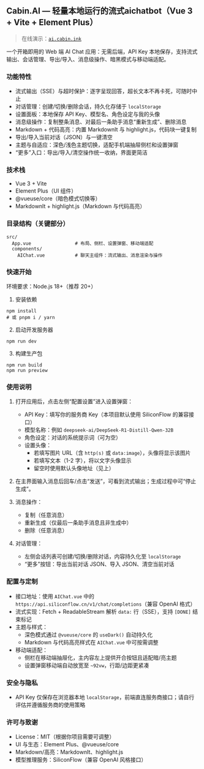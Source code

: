 ## Cabin.AI — 轻量本地运行的流式aichatbot（Vue 3 + Vite + Element Plus）

> 在线演示：[`ai.cabin.ink`](https://ai.cabin.ink)

一个开箱即用的 Web 端 AI Chat 应用：无需后端，API Key 本地保存，支持流式输出、会话管理、导出/导入、消息级操作、暗黑模式与移动端适配。

### 功能特性
- 流式输出（SSE）与超时保护：逐字呈现回答，超长文本不再卡死，可随时中止
- 对话管理：创建/切换/删除会话，持久化存储于 `localStorage`
- 设置面板：本地保存 API Key、模型名、角色设定与我的头像
- 消息级操作：复制整条消息、对最后一条助手消息“重新生成”、删除消息
- Markdown + 代码高亮：内置 MarkdownIt 与 highlight.js，代码块一键复制
- 导出/导入当前对话（JSON）与一键清空
- 主题与自适应：深色/浅色主题切换，适配手机端抽屉侧栏和设置弹窗
- “更多”入口：导出/导入/清空操作统一收纳，界面更简洁


### 技术栈
- Vue 3 + Vite
- Element Plus（UI 组件）
- @vueuse/core（暗色模式切换等）
- MarkdownIt + highlight.js（Markdown 与代码高亮）

### 目录结构（关键部分）
```
src/
  App.vue                # 布局、侧栏、设置弹窗、移动端适配
  components/
    AIChat.vue           # 聊天主组件：流式输出、消息渲染与操作
```

### 快速开始
环境要求：Node.js 18+（推荐 20+）

1) 安装依赖
```
npm install
# 或 pnpm i / yarn
```

2) 启动开发服务器
```
npm run dev
```

3) 构建生产包
```
npm run build
npm run preview
```

### 使用说明
1) 打开应用后，点击左侧“配置设置”进入设置弹窗：
   - API Key：填写你的服务商 Key（本项目默认使用 SiliconFlow 的兼容接口）
   - 模型名称：例如 `deepseek-ai/DeepSeek-R1-Distill-Qwen-32B`
   - 角色设定：对话的系统提示词（可为空）
   - 设置头像：
     - 若填写图片 URL（含 `http(s)` 或 `data:image`），头像将显示该图片
     - 若填写文本（1-2 字），将以文字头像显示
     - 留空时使用默认头像地址（见上）

2) 在主界面输入消息后回车/点击“发送”，可看到流式输出；生成过程中可“停止生成”。

3) 消息操作：
   - 复制（任意消息）
   - 重新生成（仅最后一条助手消息且非生成中）
   - 删除（任意消息）

4) 对话管理：
   - 左侧会话列表可创建/切换/删除对话，内容持久化至 `localStorage`
   - “更多”按钮：导出当前对话 JSON、导入 JSON、清空当前对话

### 配置与定制
- 接口地址：使用 `AIChat.vue` 中的 `https://api.siliconflow.cn/v1/chat/completions`（兼容 OpenAI 格式）
- 流式实现：Fetch + ReadableStream 解析 `data:` 行（SSE），支持 `[DONE]` 结束标记
- 主题与样式：
  - 深色模式通过 `@vueuse/core` 的 `useDark()` 自动持久化
  - Markdown 与代码高亮样式在 `AIChat.vue` 中可按需调整
- 移动端适配：
  - 侧栏在移动端抽屉化，主内容左上提供开合按钮且适配暗/亮主题
  - 设置弹窗移动端自动放宽至 `~92vw`，行距/边距更紧凑

### 安全与隐私
- API Key 仅保存在浏览器本地 `localStorage`，前端直连服务商接口；请自行评估并遵循服务商的使用策略




### 许可与致谢
- License：MIT（根据你项目需要可调整）
- UI 与生态：Element Plus、@vueuse/core
- Markdown/高亮：MarkdownIt、highlight.js
- 模型推理服务：SiliconFlow（兼容 OpenAI 风格接口）


